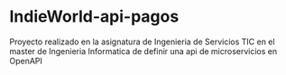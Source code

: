 # IndieWorld-api-pagos
Proyecto realizado en la asignatura de Ingenieria de Servicios TIC en el master de Ingenieria Informatica de definir una api de microservicios en OpenAPI
